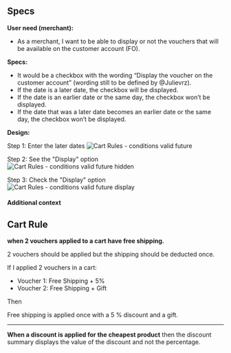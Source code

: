
## Specs 


**User need (merchant):**
- As a merchant, I want to be able to display or not the vouchers that will be available on the customer account (FO).

**Specs:**
- It would be a checkbox with the wording “Display the voucher on the customer account” (wording still to be defined by @Julievrz). 
- If the date is a later date, the checkbox will be displayed. 
- If the date is an earlier date or the same day, the checkbox won’t be displayed.
- If the date that was a later date becomes an earlier date or the same day, the checkbox won’t be displayed.

**Design:**

Step 1: Enter the later dates
![Cart Rules - conditions valid future](https://user-images.githubusercontent.com/54888056/99830376-e773a200-2b5d-11eb-8b5d-e3529474939b.png)

Step 2: See the "Display" option
![Cart Rules - conditions valid future hidden](https://user-images.githubusercontent.com/54888056/99830384-eb072900-2b5d-11eb-83c7-2eee1268b662.png)

Step 3: Check the "Display" option
![Cart Rules - conditions valid future display](https://user-images.githubusercontent.com/54888056/99830393-ee9ab000-2b5d-11eb-8853-b0b9a278343a.png)

#### Additional context


## Cart Rule 

**when 2 vouchers applied to a cart have free shipping.**

2 vouchers should be applied but the shipping should be deducted once. 

If I applied 2 vouchers in a cart:
- Voucher 1: Free Shipping + 5%
- Voucher 2: Free Shipping + Gift

Then 

Free shipping is applied once with a 5 % discount and a gift.

---

**When a discount is applied for the cheapest product** then the discount summary displays the value of the discount and not the percentage.
